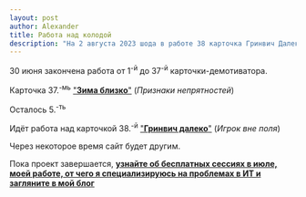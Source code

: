 ```yaml
---
layout: post
author: Alexander
title: Работа над колодой
description: "На 2 августа 2023 шода в работе 38 карточка Гринвич Далеко, о проблемах локации проекта"
---
```


30 июня закончена работа от 1<sup>-й</sup> до 37<sup>-й</sup> карточки-демотиватора.

Карточка З7.<sup>-мь</sup> ["**Зима близко**"](/SignsOfTrouble/) (*Признаки непрятностей*)

Осталось 5.<sup>-ть</sup>

Идёт работа над карточкой 38.<sup>-й</sup> ["**Гринвич далеко**"](/OffTheField/) (*Игрок вне поля*)

Через некоторое время сайт будет другим.

Пока проект завершается, **[узнайте об бесплатных сессиях в июле, моей работе, от чего я специализируюсь на проблемах в ИТ и загляните в мой блог](https://bit.ly/m/ivlev)**


